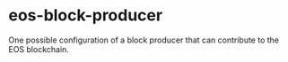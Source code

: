 # eos-block-producer
One possible configuration of a block producer that can contribute to the EOS blockchain.
